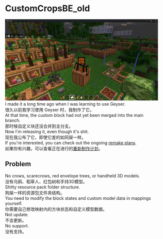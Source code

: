 # CustomCropsBE_old
![](https://github.com/SeaOrangejuice/CustomCropsBE_old/blob/main/CustomCropsBE.jpg)
I made it a long time ago when I was learning to use Geyser.   
很久以前我学习使用 Geyser 时，我制作了它。   
At that time, the custom block had not yet been merged into the main branch.   
那时候自定义块还没合并到主分支。   
Now I'm releasing it, even though it's shit.   
现在我公布了它，即使它差的如同屎一样。   
If you're interested, you can check out the ongoing [remake plans](https://github.com/SeaOrangejuice/CustomCropsBE).   
如果你有兴趣，可以查看正在进行的[重新制作计划](https://github.com/SeaOrangejuice/CustomCropsBE)。   

## Problem
No crows, scarecrows, red envelope trees, or handheld 3D models.   
没有乌鸦、稻草人、红包树和手持3D模型。   
Shitty resource pack folder structure.   
狗屎一样的资源包文件夹结构。   
You need to modify the block states and custom model data in mappings yourself.   
你需要自己修改映射内的方块状态和自定义模型数据。   
Not update.   
不会更新。   
No support.   
没有支持。   
